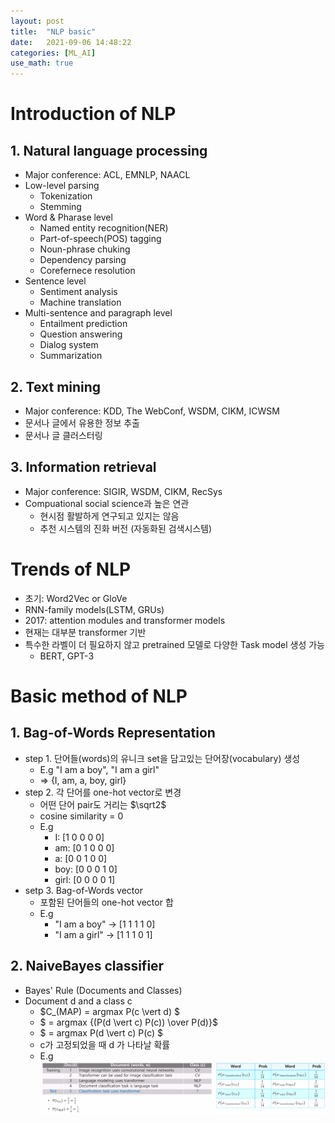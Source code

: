 ```yaml
---
layout: post
title:  "NLP basic"
date:   2021-09-06 14:48:22
categories: [ML_AI]
use_math: true
---
```


# Introduction of NLP
## 1. Natural language processing 
* Major conference: ACL, EMNLP, NAACL
* Low-level parsing 
	* Tokenization
	* Stemming
* Word & Pharase level
	* Named entity recognition(NER)
	* Part-of-speech(POS) tagging
	* Noun-phrase chuking
	* Dependency parsing
	* Corefernece resolution
* Sentence level
	* Sentiment analysis
	* Machine translation
* Multi-sentence and paragraph level
	* Entailment prediction
	* Question answering
	* Dialog system
	* Summarization

## 2. Text mining
* Major conference: KDD, The WebConf, WSDM, CIKM, ICWSM
* 문서나 글에서 유용한 정보 추출
* 문서나 글 클러스터링

## 3. Information retrieval
* Major conference: SIGIR, WSDM, CIKM, RecSys
* Compuational social science과 높은 연관
	* 현시점 활발하게 연구되고 있지는 않음
	* 추천 시스템의 진화 버전 (자동화된 검색시스템)

# Trends of NLP
* 초기: Word2Vec or GloVe
* RNN-family models(LSTM, GRUs)
* 2017: attention modules and transformer models
* 현재는 대부분 transformer 기반
* 특수한 라벨이 더 필요하지 않고 pretrained 모델로 다양한 Task model 생성 가능
	* BERT, GPT-3

# Basic method of NLP
## 1. Bag-of-Words Representation
* step 1. 단어들(words)의 유니크 set을 담고있는 단어장(vocabulary) 생성
	* E.g "I am a boy", "I am a girl"
	* => {I, am, a, boy, girl}
* step 2. 각 단어를 one-hot vector로 변경
	* 어떤 단어 pair도 거리는 $\sqrt2$
	* cosine similarity = 0
	* E.g
		* I: 	[1 0 0 0 0]
		* am: 	[0 1 0 0 0]
		* a: 	[0 0 1 0 0]
		* boy: 	[0 0 0 1 0]
		* girl:	[0 0 0 0 1]
* setp 3. Bag-of-Words vector
	* 포함된 단어들의 one-hot vector 합
	* E.g
		* "I am a boy" $\rightarrow$ [1 1 1 1 0]
		* "I am a girl" $\rightarrow$ [1 1 1 0 1]

## 2. NaiveBayes classifier
* Bayes' Rule (Documents and Classes)
* Document d and a class c
	* $C_(MAP) = argmax P(c \vert d) $
	* $ = argmax {(P(d \vert c) P(c)) \over P(d)}$
	* $ = argmax P(d \vert c) P(c) $
	* c가 고정되었을 때 d 가 나타날 확률
	* E.g  
	![](/assets/image/ustagelv2/w5_nb_1.png)
